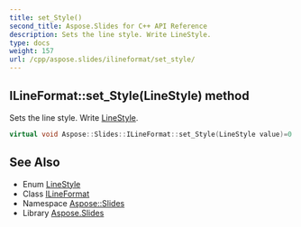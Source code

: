 ```yaml
---
title: set_Style()
second_title: Aspose.Slides for C++ API Reference
description: Sets the line style. Write LineStyle.
type: docs
weight: 157
url: /cpp/aspose.slides/ilineformat/set_style/
---
```

## ILineFormat::set_Style(LineStyle) method


Sets the line style. Write [LineStyle](../../linestyle/).

```cpp
virtual void Aspose::Slides::ILineFormat::set_Style(LineStyle value)=0
```

## See Also

* Enum [LineStyle](../linestyle/)
* Class [ILineFormat](./)
* Namespace [Aspose::Slides](../)
* Library [Aspose.Slides](../../)